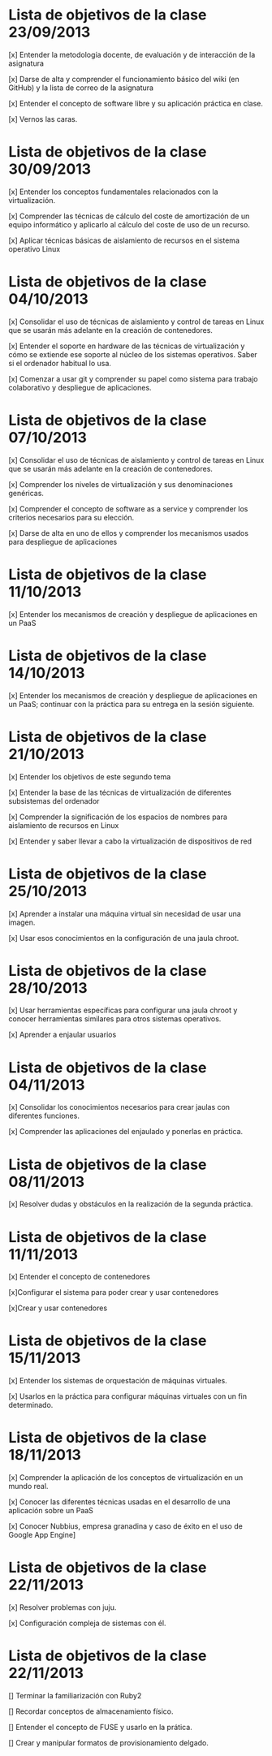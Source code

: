 Lista de objetivos de la clase 23/09/2013
=========================================

[x] Entender la metodología docente, de evaluación y de interacción de la asignatura

[x] Darse de alta y comprender el funcionamiento básico del wiki (en GitHub) y la lista de correo de la asignatura

[x] Entender el concepto de software libre y su aplicación práctica en clase.

[x] Vernos las caras.

Lista de objetivos de la clase 30/09/2013
=========================================

[x] Entender los conceptos fundamentales relacionados con la virtualización.

[x] Comprender las técnicas de cálculo del coste de amortización de un equipo informático y aplicarlo al cálculo del 
coste de uso de un recurso.

[x] Aplicar técnicas básicas de aislamiento de recursos en el sistema operativo Linux


Lista de objetivos de la clase 04/10/2013
=========================================

[x] Consolidar el uso de técnicas de aislamiento y control de tareas en Linux que se usarán más adelante en la 
creación de contenedores.
 
[x] Entender el soporte en hardware de las técnicas de virtualización y cómo se extiende ese soporte al núcleo 
de los sistemas operativos. Saber si el ordenador habitual lo usa.

[x] Comenzar a usar git y comprender su papel como sistema para trabajo colaborativo y despliegue de aplicaciones.


Lista de objetivos de la clase 07/10/2013
=========================================

[x] Consolidar el uso de técnicas de aislamiento y control de tareas en Linux que se usarán más adelante en la creación 
de contenedores.

[x] Comprender los niveles de virtualización y sus denominaciones genéricas.

[x] Comprender el concepto de software as a service y comprender los criterios necesarios para su elección.

[x] Darse de alta en uno de ellos y comprender los mecanismos usados para despliegue de aplicaciones

Lista de objetivos de la clase 11/10/2013
=========================================

[x] Entender los mecanismos de creación y despliegue de aplicaciones en un PaaS


Lista de objetivos de la clase 14/10/2013
=========================================

[x] Entender los mecanismos de creación y despliegue de aplicaciones en un PaaS; continuar con la práctica para su
entrega en la sesión siguiente.

Lista de objetivos de la clase 21/10/2013
=========================================

[x] Entender los objetivos de este segundo tema

[x] Entender la base de las técnicas de virtualización de diferentes subsistemas del ordenador

[x] Comprender la significación de los espacios de nombres para aislamiento de recursos en Linux

[x] Entender y saber llevar a cabo la virtualización de dispositivos de red

Lista de objetivos de la clase 25/10/2013
=========================================

[x] Aprender a instalar una máquina virtual sin necesidad de usar una imagen.

[x] Usar esos conocimientos en la configuración de una jaula chroot.

Lista de objetivos de la clase 28/10/2013
=========================================

[x] Usar herramientas específicas para configurar una jaula chroot y conocer herramientas similares para otros sistemas 
operativos.

[x] Aprender a enjaular usuarios

Lista de objetivos de la clase 04/11/2013
=========================================

[x] Consolidar los conocimientos necesarios para crear jaulas con diferentes funciones.

[x] Comprender las aplicaciones del enjaulado y ponerlas en práctica.

Lista de objetivos de la clase 08/11/2013
=========================================

[x] Resolver dudas y obstáculos en la realización de la segunda práctica.

Lista de objetivos de la clase 11/11/2013
=========================================

[x] Entender el concepto de contenedores

[x]Configurar el sistema para poder crear y usar contenedores

[x]Crear y usar contenedores

Lista de objetivos de la clase 15/11/2013
=========================================

[x] Entender los sistemas de orquestación de máquinas virtuales.

[x] Usarlos en la práctica para configurar máquinas virtuales con un fin determinado.

Lista de objetivos de la clase 18/11/2013
=========================================

[x] Comprender la aplicación de los conceptos de virtualización en un mundo real.

[x] Conocer las diferentes técnicas usadas en el desarrollo de una aplicación sobre un PaaS

[x] Conocer Nubbius, empresa granadina y caso de éxito en el uso de Google App Engine]

Lista de objetivos de la clase 22/11/2013
=========================================

[x] Resolver problemas con juju.

[x] Configuración compleja de sistemas con él.


Lista de objetivos de la clase 22/11/2013
=========================================

[] Terminar la familiarización con Ruby2

[] Recordar conceptos de almacenamiento físico.

[] Entender el concepto de FUSE y usarlo en la prática.

[] Crear y manipular formatos de provisionamiento delgado.
